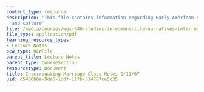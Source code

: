 ```yaml
---
content_type: resource
description: 'This file contains information regarding Early American sex: history
  and culture'
file: /media/courses/wgs-640-studies-in-womens-life-narratives-interrogating-marriage-case-studies-in-american-law-and-culture-fall-2007/d5486b6a9da61ddf11fb514787ce5c35_MITWGS_640F07_2.pdf
file_type: application/pdf
learning_resource_types:
- Lecture Notes
ocw_type: OCWFile
parent_title: Lecture Notes
parent_type: CourseSection
resourcetype: Document
title: Interrogating Marriage Class Notes 9/11/07
uid: d5486b6a-9da6-1ddf-11fb-514787ce5c35
---
```

